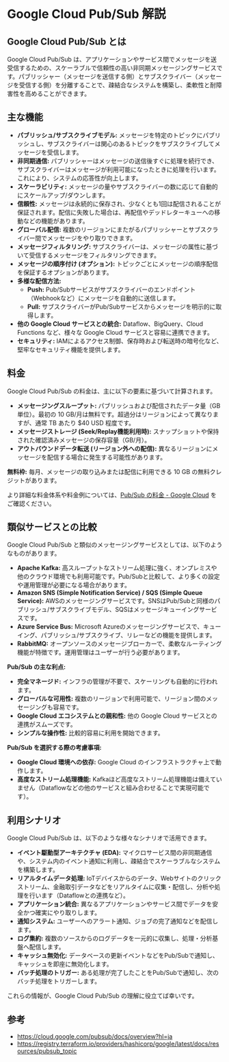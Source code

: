 # Google Cloud Pub/Sub 解説

## Google Cloud Pub/Sub とは

Google Cloud Pub/Sub は、アプリケーションやサービス間でメッセージを送受信するための、スケーラブルで信頼性の高い非同期メッセージングサービスです。パブリッシャー（メッセージを送信する側）とサブスクライバー（メッセージを受信する側）を分離することで、疎結合なシステムを構築し、柔軟性と耐障害性を高めることができます。

## 主な機能

* **パブリッシュ/サブスクライブモデル:** メッセージを特定のトピックにパブリッシュし、サブスクライバーは関心のあるトピックをサブスクライブしてメッセージを受信します。
* **非同期通信:** パブリッシャーはメッセージの送信後すぐに処理を続行でき、サブスクライバーはメッセージが利用可能になったときに処理を行います。これにより、システムの応答性が向上します。
* **スケーラビリティ:** メッセージの量やサブスクライバーの数に応じて自動的にスケールアップ/ダウンします。
* **信頼性:** メッセージは永続的に保存され、少なくとも1回は配信されることが保証されます。配信に失敗した場合は、再配信やデッドレターキューへの移動などの機能があります。
* **グローバル配信:** 複数のリージョンにまたがるパブリッシャーとサブスクライバー間でメッセージをやり取りできます。
* **メッセージフィルタリング:** サブスクライバーは、メッセージの属性に基づいて受信するメッセージをフィルタリングできます。
* **メッセージの順序付け (オプション):** トピックごとにメッセージの順序配信を保証するオプションがあります。
* **多様な配信方法:**
    * **Push:** Pub/Subサービスがサブスクライバーのエンドポイント（Webhookなど）にメッセージを自動的に送信します。
    * **Pull:** サブスクライバーがPub/Subサービスからメッセージを明示的に取得します。
* **他の Google Cloud サービスとの統合:** Dataflow、BigQuery、Cloud Functions など、様々な Google Cloud サービスと容易に連携できます。
* **セキュリティ:** IAMによるアクセス制御、保存時および転送時の暗号化など、堅牢なセキュリティ機能を提供します。

## 料金

Google Cloud Pub/Sub の料金は、主に以下の要素に基づいて計算されます。

* **メッセージングスループット:** パブリッシュおよび配信されたデータ量（GB単位）。最初の 10 GB/月は無料です。超過分はリージョンによって異なりますが、通常 TB あたり $40 USD 程度です。
* **メッセージストレージ (Seek/Replay機能利用時):** スナップショットや保持された確認済みメッセージの保存容量（GB/月）。
* **アウトバウンドデータ転送 (リージョン外への配信):** 異なるリージョンにメッセージを配信する場合に発生する可能性があります。

**無料枠:** 毎月、メッセージの取り込みまたは配信に利用できる 10 GB の無料クレジットがあります。

より詳細な料金体系や料金例については、[Pub/Sub の料金 - Google Cloud](https://cloud.google.com/pubsub/pricing?hl=ja) をご確認ください。

## 類似サービスとの比較

Google Cloud Pub/Sub と類似のメッセージングサービスとしては、以下のようなものがあります。

* **Apache Kafka:** 高スループットなストリーム処理に強く、オンプレミスや他のクラウド環境でも利用可能です。Pub/Subと比較して、より多くの設定や運用管理が必要になる場合があります。
* **Amazon SNS (Simple Notification Service) / SQS (Simple Queue Service):** AWSのメッセージングサービスです。SNSはPub/Subと同様のパブリッシュ/サブスクライブモデル、SQSはメッセージキューイングサービスです。
* **Azure Service Bus:** Microsoft Azureのメッセージングサービスで、キューイング、パブリッシュ/サブスクライブ、リレーなどの機能を提供します。
* **RabbitMQ:** オープンソースのメッセージブローカーで、柔軟なルーティング機能が特徴です。運用管理はユーザーが行う必要があります。

**Pub/Sub の主な利点:**

* **完全マネージド:** インフラの管理が不要で、スケーリングも自動的に行われます。
* **グローバルな可用性:** 複数のリージョンで利用可能で、リージョン間のメッセージングも容易です。
* **Google Cloud エコシステムとの親和性:** 他の Google Cloud サービスとの連携がスムーズです。
* **シンプルな操作性:** 比較的容易に利用を開始できます。

**Pub/Sub を選択する際の考慮事項:**

* **Google Cloud 環境への依存:** Google Cloud のインフラストラクチャ上で動作します。
* **高度なストリーム処理機能:** Kafkaほど高度なストリーム処理機能は備えていません（Dataflowなどの他のサービスと組み合わせることで実現可能です）。

## 利用シナリオ

Google Cloud Pub/Sub は、以下のような様々なシナリオで活用できます。

* **イベント駆動型アーキテクチャ (EDA):** マイクロサービス間の非同期通信や、システム内のイベント通知に利用し、疎結合でスケーラブルなシステムを構築します。
* **リアルタイムデータ処理:** IoTデバイスからのデータ、Webサイトのクリックストリーム、金融取引データなどをリアルタイムに収集・配信し、分析や処理を行います（Dataflowとの連携など）。
* **アプリケーション統合:** 異なるアプリケーションやサービス間でデータを安全かつ確実にやり取りします。
* **通知システム:** ユーザーへのアラート通知、ジョブの完了通知などを配信します。
* **ログ集約:** 複数のソースからのログデータを一元的に収集し、処理・分析基盤へ配信します。
* **キャッシュ無効化:** データベースの更新イベントなどをPub/Subで通知し、キャッシュを即座に無効化します。
* **バッチ処理のトリガー:** ある処理が完了したことをPub/Subで通知し、次のバッチ処理をトリガーします。

これらの情報が、Google Cloud Pub/Sub の理解に役立てば幸いです。

## 参考

- https://cloud.google.com/pubsub/docs/overview?hl=ja
- https://registry.terraform.io/providers/hashicorp/google/latest/docs/resources/pubsub_topic
